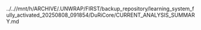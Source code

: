 ../..//mnt/h/ARCHIVE/.UNWRAP/FIRST/backup_repository/learning_system_fully_activated_20250808_091854/DuRiCore/CURRENT_ANALYSIS_SUMMARY.md